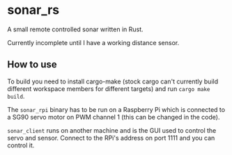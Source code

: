 # sonar_rs

A small remote controlled sonar written in Rust.

Currently incomplete until I have a working distance sensor.

## How to use

To build you need to install cargo-make (stock cargo can't currently build different workspace members for different targets) and run `cargo make build`.

The `sonar_rpi` binary has to be run on a Raspberry Pi which is connected to a SG90 servo motor on PWM channel 1 (this can be changed in the code).

`sonar_client` runs on another machine and is the GUI used to control the servo and sensor. Connect to the RPi's address on port 1111 and you can control it.
